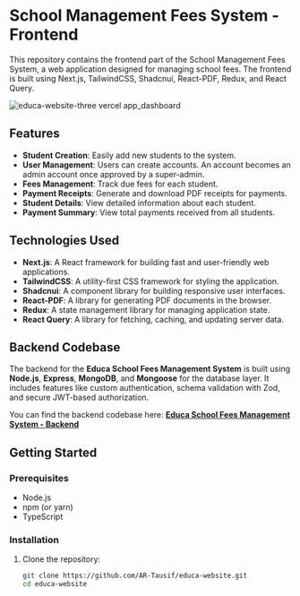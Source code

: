 # School Management Fees System - Frontend

This repository contains the frontend part of the School Management Fees System, a web application designed for managing school fees. The frontend is built using Next.js, TailwindCSS, Shadcnui, React-PDF, Redux, and React Query.

![educa-website-three vercel app_dashboard](https://github.com/user-attachments/assets/fa568bbc-8af3-4f75-bcf8-977e5b318726)


## Features

- **Student Creation**: Easily add new students to the system.
- **User Management**: Users can create accounts. An account becomes an admin account once approved by a super-admin.
- **Fees Management**: Track due fees for each student.
- **Payment Receipts**: Generate and download PDF receipts for payments.
- **Student Details**: View detailed information about each student.
- **Payment Summary**: View total payments received from all students.

## Technologies Used

- **Next.js**: A React framework for building fast and user-friendly web applications.
- **TailwindCSS**: A utility-first CSS framework for styling the application.
- **Shadcnui**: A component library for building responsive user interfaces.
- **React-PDF**: A library for generating PDF documents in the browser.
- **Redux**: A state management library for managing application state.
- **React Query**: A library for fetching, caching, and updating server data.

## Backend Codebase

The backend for the **Educa School Fees Management System** is built using **Node.js**, **Express**, **MongoDB**, and **Mongoose** for the database layer. It includes features like custom authentication, schema validation with Zod, and secure JWT-based authorization.

You can find the backend codebase here:
**[Educa School Fees Management System - Backend](https://github.com/AR-Tausif/educa-backend)**

## Getting Started

### Prerequisites

- Node.js
- npm (or yarn)
- TypeScript

### Installation

1. Clone the repository:
   ```sh
   git clone https://github.com/AR-Tausif/educa-website.git
   cd educa-website
